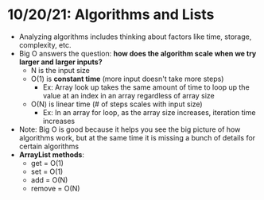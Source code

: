 # 10/20/21: Algorithms and Lists

- Analyzing algorithms includes thinking about factors like time, storage, complexity, etc. 
- Big O answers the question: **how does the algorithm scale when we try larger and larger inputs?**
  - N is the input size 
  - O(1) is **constant time** (more input doesn't take more steps)
    - Ex: Array look up takes the same amount of time to loop up the value at an index in an array regardless of array size
  - O(N) is linear time (# of steps scales with input size)
    - Ex: In an array for loop, as the array size increases, iteration time increases
- Note: Big O is good because it helps you see the big picture of how algorithms work, but at the same time it is missing a bunch of details for certain algorithms 
- **ArrayList methods**:
  - get = O(1)
  - set = O(1)
  - add = O(N)
  - remove = O(N)
